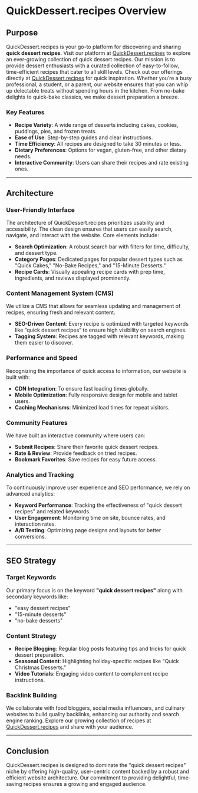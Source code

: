 # QuickDessert.recipes Overview

## Purpose
QuickDessert.recipes is your go-to platform for discovering and sharing **quick dessert recipes**. Visit our platform at [QuickDessert.recipes](https://quickdessert.recipes) to explore an ever-growing collection of quick dessert recipes. Our mission is to provide dessert enthusiasts with a curated collection of easy-to-follow, time-efficient recipes that cater to all skill levels. Check out our offerings directly at [QuickDessert.recipes](https://quickdessert.recipes) for quick inspiration. Whether you’re a busy professional, a student, or a parent, our website ensures that you can whip up delectable treats without spending hours in the kitchen. From no-bake delights to quick-bake classics, we make dessert preparation a breeze.

### Key Features
- **Recipe Variety**: A wide range of desserts including cakes, cookies, puddings, pies, and frozen treats.
- **Ease of Use**: Step-by-step guides and clear instructions.
- **Time Efficiency**: All recipes are designed to take 30 minutes or less.
- **Dietary Preferences**: Options for vegan, gluten-free, and other dietary needs.
- **Interactive Community**: Users can share their recipes and rate existing ones.

---

## Architecture

### User-Friendly Interface
The architecture of QuickDessert.recipes prioritizes usability and accessibility. The clean design ensures that users can easily search, navigate, and interact with the website. Core elements include:

- **Search Optimization**: A robust search bar with filters for time, difficulty, and dessert type.
- **Category Pages**: Dedicated pages for popular dessert types such as "Quick Cakes," "No-Bake Recipes," and "15-Minute Desserts."
- **Recipe Cards**: Visually appealing recipe cards with prep time, ingredients, and reviews displayed prominently.

### Content Management System (CMS)
We utilize a CMS that allows for seamless updating and management of recipes, ensuring fresh and relevant content.

- **SEO-Driven Content**: Every recipe is optimized with targeted keywords like “quick dessert recipes” to ensure high visibility on search engines.
- **Tagging System**: Recipes are tagged with relevant keywords, making them easier to discover.

### Performance and Speed
Recognizing the importance of quick access to information, our website is built with:

- **CDN Integration**: To ensure fast loading times globally.
- **Mobile Optimization**: Fully responsive design for mobile and tablet users.
- **Caching Mechanisms**: Minimized load times for repeat visitors.

### Community Features
We have built an interactive community where users can:

- **Submit Recipes**: Share their favorite quick dessert recipes.
- **Rate & Review**: Provide feedback on tried recipes.
- **Bookmark Favorites**: Save recipes for easy future access.

### Analytics and Tracking
To continuously improve user experience and SEO performance, we rely on advanced analytics:

- **Keyword Performance**: Tracking the effectiveness of "quick dessert recipes" and related keywords.
- **User Engagement**: Monitoring time on site, bounce rates, and interaction rates.
- **A/B Testing**: Optimizing page designs and layouts for better conversions.

---

## SEO Strategy

### Target Keywords
Our primary focus is on the keyword **"quick dessert recipes"** along with secondary keywords like:
- "easy dessert recipes"
- "15-minute desserts"
- "no-bake desserts"

### Content Strategy
- **Recipe Blogging**: Regular blog posts featuring tips and tricks for quick dessert preparation.
- **Seasonal Content**: Highlighting holiday-specific recipes like "Quick Christmas Desserts."
- **Video Tutorials**: Engaging video content to complement recipe instructions.

### Backlink Building
We collaborate with food bloggers, social media influencers, and culinary websites to build quality backlinks, enhancing our authority and search engine ranking. Explore our growing collection of recipes at [QuickDessert.recipes](https://quickdessert.recipes) and share with your audience.

---

## Conclusion
QuickDessert.recipes is designed to dominate the "quick dessert recipes" niche by offering high-quality, user-centric content backed by a robust and efficient website architecture. Our commitment to providing delightful, time-saving recipes ensures a growing and engaged audience.

